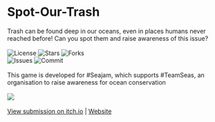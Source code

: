 # Spot-Our-Trash
Trash can be found deep in our oceans, even in places humans never reached before! Can you spot them and raise awareness of this issue?</br></br>
![License](https://img.shields.io/github/license/Mini-Ware/Spot-Our-Trash)
![Stars](https://img.shields.io/github/stars/Mini-Ware/Spot-Our-Trash)
![Forks](https://img.shields.io/github/forks/Mini-Ware/Spot-Our-Trash)<br>
![Issues](https://img.shields.io/github/issues/Mini-Ware/Spot-Our-Trash)
![Commit](https://img.shields.io/github/last-commit/Mini-Ware/Spot-Our-Trash)</br></br>
This game is developed for #Seajam, which supports #TeamSeas, an organisation to raise awareness for ocean conservation</br></br>
![](https://img.itch.zone/aW1nLzczOTU1NzkucG5n/315x250%23c/%2Fai7tS.png)</br></br>
 [View submission on itch.io](https://itch.io/jam/seajam/rate/1269933) | [Website](https://spot-our-trash.web.app)
